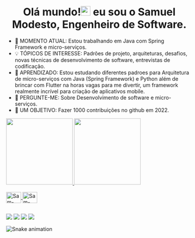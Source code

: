 

<h1 align="center">
   Olá mundo!<img src='./assets/Gifs Perfil/wave.gif' height='26' alt='there'> eu sou o Samuel Modesto, Engenheiro de Software.
</h1>

- 🚩 MOMENTO ATUAL: Estou trabalhando em Java com Spring Framework e micro-serviços.
- 💡 TÓPICOS DE INTERESSE:  Padrões de projeto, arquiteturas, desafios, novas técnicas de desenvolvimento de software, entrevistas de codificação.
- 🌱 APRENDIZADO: Estou estudando diferentes padroes para Arquitetura de micro-serviços com Java (Spring Framework) e Python  além  de  brincar com Flutter na horas vagas para me divertir, um framework realmente incrível para criação de aplicativos mobile.
- 💬 PERGUNTE-ME: Sobre Desenvolvimento de software e micro-serviços.
- 🎯 UM OBJETIVO: Fazer 1000 contribuições no github em 2022.

<div>
  <a href="https://github.com/SamuelModesto">
  <img height="180em" src="https://github-readme-stats.vercel.app/api?username=samuelmodesto&show_icons=true&theme=cobalt&include_all_commits=true&count_private=true"/>
  <img height="180em" src="https://github-readme-stats.vercel.app/api/top-langs/?username=samuelmodesto&layout=compact&langs_count=7&theme=cobalt"/>
</div>
  
<div style="display: inline_block"><br>
  <img align="center" alt="Sam-Java" height="30" width="40" src="https://cdn.jsdelivr.net/gh/devicons/devicon/icons/java/java-original.svg">
  <img align="center" alt="Sam-Spring" height="30" width="40" src="https://cdn.jsdelivr.net/gh/devicons/devicon/icons/spring/spring-original.svg">
</div>

##
  
  <div> 
  <a href="https://www.instagram.com/samuka_modesto/" target="_blank"><img src="https://img.shields.io/badge/-Instagram-%23E4405F?style=for-the-badge&logo=instagram&logoColor=white" target="_blank"></a>
 <a href="https://discord.gg/SamuelModesto#4742" target="_blank"><img src="https://img.shields.io/badge/Discord-7289DA?style=for-the-badge&logo=discord&logoColor=white" target="_blank"></a> 
  <a href = "mailto:samuelmodestoes@gmail.com"><img src="https://img.shields.io/badge/-Gmail-%23333?style=for-the-badge&logo=gmail&logoColor=white" target="_blank"></a>
  <a href="https://www.linkedin.com/in/samuelmodesto/" target="_blank"><img src="https://img.shields.io/badge/-LinkedIn-%230077B5?style=for-the-badge&logo=linkedin&logoColor=white" target="_blank"></a> 
 
  ![Snake animation](https://github.com/SamuelModesto/SamuelModesto/blob/output/github-contribution-grid-snake.svg)
 
</div>
